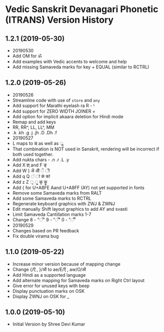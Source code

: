 Vedic Sanskrit Devanagari Phonetic (ITRANS) Version History
======================================

1.2.1 (2019-05-30)
----------------
* 20190530 
* Add OM for ॐ
* Add examples with Vedic accents to welcome and help
* Add missing Samaveda marks for  key + EQUAL (similar to RCTRL) 

1.2.0 (2019-05-26)
----------------
* 20190526
* Streamline code with use of `store` and `any`
* Add support for Marathi eyelash ra R - र्‍ 
* Add support for ZERO WIDTH JOINER +
* Add option for implicit akaara deletion for Hindi mode 
* Remap and add keys
* RR, RR^, LL, LL^, MM
* .k .kh .g .j .jh .D .Dh .f
* 20190527
* L maps to ळ् as well as ॢ 
* That combination is NOT used in Sanskrit, rendering will be incorrect if both used together.
* Add nukta chars - .n .r .L .y 
* Add  X ज्ञ् and F ङ् 
* Add W } ऄ ॵ ॆ ॏ 
* Add q Q  ऺ ऻ कऺ कऻ
* Add z Z  ॖ   ॗ  कॖ कॗ
* Add { for U+A8FE Aand U+A8FF (AY) not yet supported in fonts
* Remove some Samaveda marks from RALT
* Add some Samaveda marks to RCTRL
* Regenerate keyboard graphics with ZWJ & ZWNJ
* Edit manually Shift layout graphics to add AY and svasti
* Limit Samaveda Cantillation marks 1-7
* Change 8 - "꣢꣯" 9 - "꣢꣫" 0 - "꣣꣬"
* 20190529 
* Changes based on PR feedback
* Fix double virama bug

1.1.0 (2019-05-22)
----------------
* Increase minor version because of mapping change
* Change {/ऍ , }/ऑ  to ae/E/ऍ ,   aw/O/ऑ
* Add Hindi as a supported language
* Add alternate mapping for Samaveda marks on Right Ctrl layout
* Give error for unused keys with beep
* Display punctuation marks on OSK
* Display ZWNJ on OSK for _

1.0.0 (2019-05-10)
----------------
* Initial Version by Shree Devi Kumar
